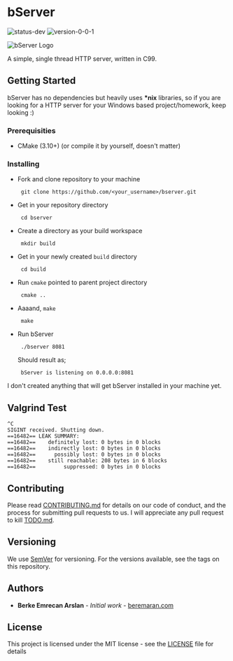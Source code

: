 # bServer

![status-dev](https://img.shields.io/badge/status-dev-yellow.svg) ![version-0-0-1](https://img.shields.io/badge/version-0.2.0-blue.svg)

![bServer Logo](http://beremaran.com/bserver_logo2.png)

A simple, single thread HTTP server, written in C99.

## Getting Started

bServer has no dependencies but heavily uses __*nix__ libraries, so if you are looking for a HTTP server for your Windows based project/homework, keep looking :)

### Prerequisities

 * CMake (3.10+) (or compile it by yourself, doesn't matter)
 

### Installing

 * Fork and clone repository to your machine
   
        git clone https://github.com/<your_username>/bserver.git
        
 * Get in your repository directory
        
        cd bserver
        
 * Create a directory as your build workspace
 
        mkdir build
        
 * Get in your newly created `build` directory
 
        cd build
        
 * Run `cmake` pointed to parent project directory
 
        cmake ..
        
 * Aaaand, `make`
 
        make
        
 * Run bServer
 
        ./bserver 8081
        
   Should result as;
   
        bServer is listening on 0.0.0.0:8081
        
I don't created anything that will get bServer installed in your machine yet.


## Valgrind Test

    ^C
    SIGINT received. Shutting down.
    ==16482== LEAK SUMMARY:
    ==16482==    definitely lost: 0 bytes in 0 blocks
    ==16482==    indirectly lost: 0 bytes in 0 blocks
    ==16482==      possibly lost: 0 bytes in 0 blocks
    ==16482==    still reachable: 208 bytes in 6 blocks
    ==16482==         suppressed: 0 bytes in 0 blocks


## Contributing
Please read [CONTRIBUTING.md](CONTRIBUTING.md) for details on our code of conduct, and the process for submitting pull requests to us.
I will appreciate any pull request to kill [TODO.md](TODO.md).

## Versioning

We use [SemVer](http://semver.org/) for versioning. For the versions available, see the tags on this repository.

## Authors

 * __Berke Emrecan Arslan__ - _Initial work_ - [beremaran.com](beremaran.com)
 
## License

This project is licensed under the MIT license - see the [LICENSE](LICENSE) file for details